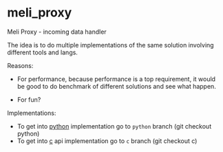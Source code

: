 meli_proxy
===
Meli Proxy - incoming data handler

The idea is to do multiple implementations of the same solution involving different tools and langs.

Reasons:

* For performance, because performance is a top requirement,
 it would be good to do benchmark of different solutions and see what happen.

* For fun?

Implementations:

* To get into [python](https://github.com/lovelle/meli_proxy/tree/python) implementation go to `python` branch (git checkout python)
* To get into [c](https://github.com/lovelle/meli_proxy/tree/c) api implementation go to `c` branch (git checkout c)
